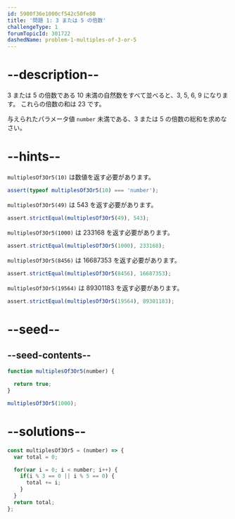 ```yaml
---
id: 5900f36e1000cf542c50fe80
title: '問題 1: 3 または 5 の倍数'
challengeType: 1
forumTopicId: 301722
dashedName: problem-1-multiples-of-3-or-5
---
```


# --description--

3 または 5 の倍数である 10 未満の自然数をすべて並べると、3, 5, 6, 9 になります。 これらの倍数の和は 23 です。

与えられたパラメータ値 `number` 未満である、3 または 5 の倍数の総和を求めなさい。

# --hints--

`multiplesOf3Or5(10)` は数値を返す必要があります。

```js
assert(typeof multiplesOf3Or5(10) === 'number');
```

`multiplesOf3Or5(49)` は 543 を返す必要があります。

```js
assert.strictEqual(multiplesOf3Or5(49), 543);
```

`multiplesOf3Or5(1000)` は 233168 を返す必要があります。

```js
assert.strictEqual(multiplesOf3Or5(1000), 233168);
```

`multiplesOf3Or5(8456)` は 16687353 を返す必要があります。

```js
assert.strictEqual(multiplesOf3Or5(8456), 16687353);
```

`multiplesOf3Or5(19564)` は 89301183 を返す必要があります。

```js
assert.strictEqual(multiplesOf3Or5(19564), 89301183);
```

# --seed--

## --seed-contents--

```js
function multiplesOf3Or5(number) {

  return true;
}

multiplesOf3Or5(1000);
```

# --solutions--

```js
const multiplesOf3Or5 = (number) => {
  var total = 0;

  for(var i = 0; i < number; i++) {
    if(i % 3 == 0 || i % 5 == 0) {
      total += i;
    }
  }
  return total;
};
```
